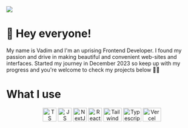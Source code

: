 <div>
  <img src="https://www.codewars.com/users/vadimkim0203/badges/large">
</div>


<h1>👋 Hey everyone!</h1>
<p>
  My name is Vadim and I'm an uprising Frontend Developer. I found my passion and drive in making beautiful and convenient web-sites and interfaces. Started my journey in December 2023   so keep up with my progress and you're welcome to check my projects below 🙇🏻
</p>

<h1>What I use</h1>

<div align="center">
  <img src="https://abrudz.github.io/logos/TypeScript.svg" alt="TS icon" width="36" height="36"/>
  <img src="https://abrudz.github.io/logos/JS.svg" alt="JS icon" width="36" height="36"/>
  <img src="https://raw.githubusercontent.com/prplx/svg-logos/master/svg/NextJS.svg" alt="NextJS icon" width="36" height="36"/>
  <img src="https://raw.githubusercontent.com/prplx/svg-logos/master/svg/React.svg" alt="React icon" width="36" height="36"/>
  <img src="https://raw.githubusercontent.com/prplx/svg-logos/master/svg/TailwindCSS.svg" alt="Tailwind CSS icon" width="48" height="36"/>
  <img src="https://raw.githubusercontent.com/prplx/svg-logos/master/svg/TypeScript.svg" alt="Typescript icon" width="48" height="36"/>
  <img src="https://raw.githubusercontent.com/prplx/svg-logos/master/svg/Vercel.svg" alt="Vercel icon" width="48" height="36"/>
</div>
<!---
vadimkim0203/vadimkim0203 is a ✨ special ✨ repository because its `README.md` (this file) appears on your GitHub profile.
You can click the Preview link to take a look at your changes.
--->
